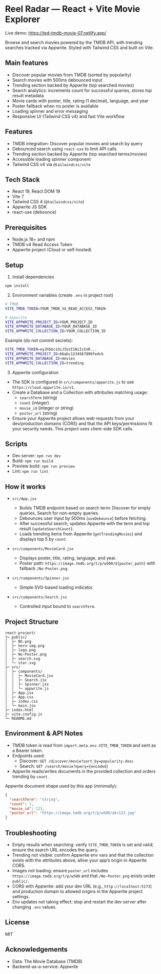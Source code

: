 # Reel Radar — React + Vite Movie Explorer

Live demo: https://ted-tmdb-movie-07.netlify.app/

Browse and search movies powered by the TMDB API, with trending searches tracked via Appwrite. Styled with Tailwind CSS and built on Vite.

## Main features

- Discover popular movies from TMDB (sorted by popularity)
- Search movies with 500ms debounced input
- Trending section backed by Appwrite (top searched movies)
- Search analytics: increments count for successful queries, stores top result metadata
- Movie cards with poster, title, rating (1 decimal), language, and year
- Poster fallback when no poster is available
- Loading spinner and error messaging
- Responsive UI (Tailwind CSS v4) and fast Vite workflow

## Features

- TMDB integration: Discover popular movies and search by query
- Debounced search using `react-use` to limit API calls
- Trending section backed by Appwrite (top searched terms/movies)
- Accessible loading spinner component
- Tailwind CSS v4 via `@tailwindcss/vite`

## Tech Stack

- React 19, React DOM 19
- Vite 7
- Tailwind CSS 4 (`@tailwindcss/vite`)
- Appwrite JS SDK
- react-use (debounce)

## Prerequisites

- Node.js 18+ and npm
- TMDB v4 Read Access Token
- Appwrite project (Cloud or self-hosted)

## Setup

1) Install dependencies
```bash
npm install
```

2) Environment variables (create `.env` in project root)
```bash
# TMDB
VITE_TMDB_TOKEN=YOUR_TMDB_V4_READ_ACCESS_TOKEN

# Appwrite
VITE_APPWRITE_PROJECT_ID=YOUR_PROJECT_ID
VITE_APPWRITE_DATABASE_ID=YOUR_DATABASE_ID
VITE_APPWRITE_COLLECTION_ID=YOUR_COLLECTION_ID
```

Example (do not commit secrets):
```bash
VITE_TMDB_TOKEN=eyJhbGciOiJIUzI1NiIsInR...
VITE_APPWRITE_PROJECT_ID=66abc1234567890fedcb
VITE_APPWRITE_DATABASE_ID=movies
VITE_APPWRITE_COLLECTION_ID=trending
```

3) Appwrite configuration
- The SDK is configured in `src/components/appwrite.js` to use `https://cloud.appwrite.io/v1`.
- Create a Database and a Collection with attributes matching usage:
  - `searchTerm` (string)
  - `count` (integer)
  - `movie_id` (integer or string)
  - `poster_url` (string)
- Ensure your Appwrite project allows web requests from your dev/production domains (CORS) and that the API keys/permissions fit your security needs. This project uses client-side SDK calls.

## Scripts

- Dev server: `npm run dev`
- Build: `npm run build`
- Preview build: `npm run preview`
- Lint: `npm run lint`

## How it works

- `src/App.jsx`
  - Builds TMDB endpoint based on search term: Discover for empty queries, Search for non-empty queries.
  - Debounces user input by 500ms (`useDebounce`) before fetching.
  - After successful search, updates Appwrite with the term and top result (`updateSearchCount`).
  - Loads trending items from Appwrite (`getTrendingMovies`) and displays top 5 by `count`.

- `src/components/MovieCard.jsx`
  - Displays poster, title, rating, language, and year.
  - Poster path: `https://image.tmdb.org/t/p/w500/${poster_path}` with fallback `/No-Poster.png`.

- `src/components/Spinner.jsx`
  - Simple SVG-based loading indicator.

- `src/components/Search.jsx`
  - Controlled input bound to `searchTerm`.

## Project Structure

```
react-project/
├─ public/
│  ├─ BG.png
│  ├─ hero-img.png
│  ├─ logo.png
│  ├─ No-Poster.png
│  ├─ search.svg
│  └─ star.svg
├─ src/
│  ├─ components/
│  │  ├─ MovieCard.jsx
│  │  ├─ Search.jsx
│  │  ├─ Spinner.jsx
│  │  └─ appwrite.js
│  ├─ App.jsx
│  ├─ App.css
│  ├─ index.css
│  └─ main.jsx
├─ index.html
├─ vite.config.js
└─ README.md
```

## Environment & API Notes

- TMDB token is read from `import.meta.env.VITE_TMDB_TOKEN` and sent as a Bearer token.
- Endpoints used:
  - Discover: `GET /discover/movie?sort_by=popularity.desc`
  - Search: `GET /search/movie?query={encoded}`
- Appwrite reads/writes documents in the provided collection and orders trending by `count`.

Appwrite document shape used by this app (minimally):
```json
{
  "searchTerm": "string",
  "count": 1,
  "movie_id": 123,
  "poster_url": "https://image.tmdb.org/t/p/w500/abc123.jpg"
}
```

## Troubleshooting

- Empty results when searching: verify `VITE_TMDB_TOKEN` is set and valid; ensure the search URL encodes the query.
- Trending not visible: confirm Appwrite env vars and that the collection exists with the attributes above; allow your app’s origin in Appwrite CORS.
- Images not loading: ensure `poster_url` includes `https://image.tmdb.org/t/p/w500` and that `/No-Poster.png` exists under `public/`.
- CORS with Appwrite: add your dev URL (e.g., `http://localhost:5173`) and production domain to allowed origins in the Appwrite project settings.
- Env updates not taking effect: stop and restart the dev server after changing `.env` values.

## License

MIT

## Acknowledgements

- Data: The Movie Database (TMDB)
- Backend-as-a-service: Appwrite
